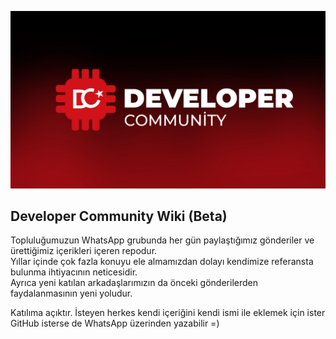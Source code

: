 ![Banner](https://github.com/CagatayAkkas/DevCom-Wiki/blob/main/BANNER%201080.jpg)

## Developer Community Wiki (Beta)

Topluluğumuzun WhatsApp grubunda her gün paylaştığımız gönderiler ve ürettiğimiz içerikleri içeren repodur.  
Yıllar içinde çok fazla konuyu ele almamızdan dolayı kendimize referansta bulunma ihtiyacının neticesidir.  
Ayrıca yeni katılan arkadaşlarımızın da önceki gönderilerden faydalanmasının yeni yoludur.

Katılıma açıktır. İsteyen herkes kendi içeriğini kendi ismi ile eklemek için ister GitHub isterse de WhatsApp üzerinden yazabilir =)
